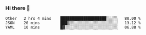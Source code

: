 ### Hi there 👋

<!--
**yeya24/yeya24** is a ✨ _special_ ✨ repository because its `README.md` (this file) appears on your GitHub profile.

Here are some ideas to get you started:

- 🔭 I’m currently working on ...
- 🌱 I’m currently learning ...
- 👯 I’m looking to collaborate on ...
- 🤔 I’m looking for help with ...
- 💬 Ask me about ...
- 📫 How to reach me: ...
- 😄 Pronouns: ...
- ⚡ Fun fact: ...
-->

<!--START_SECTION:waka-->
```text
Other   2 hrs 4 mins    ████████████████████░░░░░   80.00 % 
JSON    20 mins         ███▒░░░░░░░░░░░░░░░░░░░░░   13.12 % 
YAML    10 mins         █▓░░░░░░░░░░░░░░░░░░░░░░░   06.88 % 
```
<!--END_SECTION:waka-->

